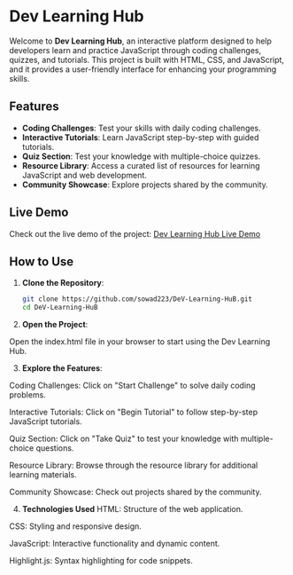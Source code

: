 # Dev Learning Hub

Welcome to **Dev Learning Hub**, an interactive platform designed to help developers learn and practice JavaScript through coding challenges, quizzes, and tutorials. This project is built with HTML, CSS, and JavaScript, and it provides a user-friendly interface for enhancing your programming skills.

## Features

- **Coding Challenges**: Test your skills with daily coding challenges.
- **Interactive Tutorials**: Learn JavaScript step-by-step with guided tutorials.
- **Quiz Section**: Test your knowledge with multiple-choice quizzes.
- **Resource Library**: Access a curated list of resources for learning JavaScript and web development.
- **Community Showcase**: Explore projects shared by the community.

## Live Demo

Check out the live demo of the project: [Dev Learning Hub Live Demo](https://sowad223.github.io/DeV-Learning-HuB/)

## How to Use

1. **Clone the Repository**:
   ```bash
   git clone https://github.com/sowad223/DeV-Learning-HuB.git
   cd DeV-Learning-HuB
2. **Open the Project**:

Open the index.html file in your browser to start using the Dev Learning Hub.

3.  **Explore the Features**:

Coding Challenges: Click on "Start Challenge" to solve daily coding problems.

Interactive Tutorials: Click on "Begin Tutorial" to follow step-by-step JavaScript tutorials.

Quiz Section: Click on "Take Quiz" to test your knowledge with multiple-choice questions.

Resource Library: Browse through the resource library for additional learning materials.

Community Showcase: Check out projects shared by the community.

4. **Technologies Used**
HTML: Structure of the web application.

CSS: Styling and responsive design.

JavaScript: Interactive functionality and dynamic content.

Highlight.js: Syntax highlighting for code snippets.
